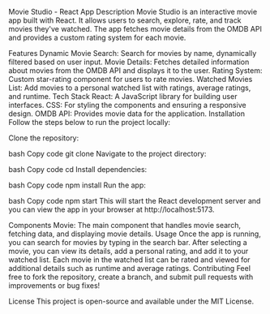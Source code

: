 Movie Studio - React App
Description
Movie Studio is an interactive movie app built with React. It allows users to search, explore, rate, and track movies they've watched. The app fetches movie details from the OMDB API and provides a custom rating system for each movie.

Features
Dynamic Movie Search: Search for movies by name, dynamically filtered based on user input.
Movie Details: Fetches detailed information about movies from the OMDB API and displays it to the user.
Rating System: Custom star-rating component for users to rate movies.
Watched Movies List: Add movies to a personal watched list with ratings, average ratings, and runtime.
Tech Stack
React: A JavaScript library for building user interfaces.
CSS: For styling the components and ensuring a responsive design.
OMDB API: Provides movie data for the application.
Installation
Follow the steps below to run the project locally:

Clone the repository:

bash
Copy code
git clone <repository-url>
Navigate to the project directory:

bash
Copy code
cd <project-directory>
Install dependencies:

bash
Copy code
npm install
Run the app:

bash
Copy code
npm start
This will start the React development server and you can view the app in your browser at http://localhost:5173.

Components
Movie: The main component that handles movie search, fetching data, and displaying movie details.
Usage
Once the app is running, you can search for movies by typing in the search bar.
After selecting a movie, you can view its details, add a personal rating, and add it to your watched list.
Each movie in the watched list can be rated and viewed for additional details such as runtime and average ratings.
Contributing
Feel free to fork the repository, create a branch, and submit pull requests with improvements or bug fixes!

License
This project is open-source and available under the MIT License.